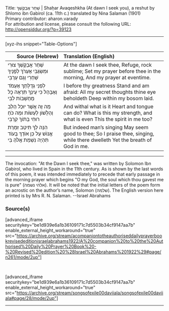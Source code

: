 <html>
<head></head>
<body>
Title: שַׁחַר אֲבַקֶּשְׁךָ | Shaḥar Avaqeshkha (At dawn I seek you), a reshut by Shlomo ibn Gabirol (ca. 11th c.) translated by Nina Salaman (1901)<br />
Primary contributor: aharon.varady<br />
For attribution and license, please consult the following URL: <a href="http://opensiddur.org/?p=39123">http://opensiddur.org/?p=39123</a>
<p />
<hr />

[xyz-ihs snippet="Table-Options"]<table style="margin-left: auto; margin-right: auto;" class="draggable">
<thead><tr><th id="x" style="text-align: right;">Source (Hebrew)</th><th style="text-align: left;">Translation (English)</th></tr></thead>
<tbody>
<tr><td style="vertical-align:top;">
<div class="liturgy" lang="he">
שַׁחַר אֲבַקֶּשְׁךָ 
צוּרִי וּמִשְׂגַּבִּי
אֶעְרֺךְ לְפָנֶיךָ שַׁחְרִי 
וְגַם עַרְבִּי
</span></div></td>

<td style="vertical-align:top;">
<div class="english" lang="en" style="text-align: left;">
At the dawn I seek thee, 
Refuge, rock sublime; 
Set my prayer before thee in the morning, 
And my prayer at eventime. 
</div></td></tr>


<tr><td style="vertical-align:top;">
<div class="liturgy" lang="he">
לִפְנֵי גְדֻלָּתְךָ 
אֶעְמֹד וְאֶבָּהֵל
כִּי עֵינְךָ תִּרְאֶה 
כָל מַחְשְׁבוֹת לִבִּי
</span></div></td>

<td style="vertical-align:top;">
<div class="english" lang="en" style="text-align: left;">
I before thy greatness 
Stand and am afraid: 
All my secret thoughts thine eye beholdeth 
Deep within my bosom laid. 
</div></td></tr>


<tr><td style="vertical-align:top;">
<div class="liturgy" lang="he">
מַה זֶּה 
אֲשֶׁר יוּכַל הַלֵּב וְהַלָּשׁוֹן
לַעְשׂוֹת וּמַה כֹּחַ 
רוּחִי בְּתוֹךְ קִרְבִּי
</span></div></td>

<td style="vertical-align:top;">
<div class="english" lang="en" style="text-align: left;">
And withal what is it 
Heart and tongue can do? 
What is this my strength, and what is even 
This the spirit in me too? 
</div></td></tr>


<tr><td style="vertical-align:top;">
<div class="liturgy" lang="he">
הִנֵּה לְךָ תִּיטַב זִמְרַת אֱנוֹשׁ 
עַל כֵּן
אוֹדְךָ בְּעוֹד תִּהְיֶה 
נִשְׁמַת אֱלֹהַּ בִּי
</span></div></td>

<td style="vertical-align:top;">
<div class="english" lang="en" style="text-align: left;">
But indeed man’s singing 
May seem good to thee; 
So I praise thee, singing, while there dwelleth 
Yet the breath of God in me. 
</div></td></tr>
</tbody></table>

<hr />

The invocation: "At the Dawn I seek thee," was written by Solomon Ibn Gabirol, who lived in Spain in the 11th century. As is shown by the last words of this poem, it was intended immediately to precede that early passage in the morning prayer which begins "O my God, the soul which thou gavest me is pure" (אלהי נשמה). It will be noted that the initial letters of the poem form an acrostic on the author’s name, Solomon (שלמה). The English version here printed is by Mrs R. N. Salaman. --Israel Abrahams

<h3>Source(s)</h3>

[advanced_iframe securitykey="be1d939e6a1b36109171c7d5503b34cf9147aa7b" enable_external_height_workaround="true" src="https://archive.org/stream/acompaniontotheauthoriseddailyprayerbookrevisededitionisraelabrahams1922/A%20companion%20to%20the%20Authorised%20Daily%20Prayer%20Book%20-%20Revised%20edition%20%28Israel%20Abrahams%201922%29#page/n261/mode/2up"]

&nbsp;

[advanced_iframe securitykey="be1d939e6a1b36109171c7d5503b34cf9147aa7b" enable_external_height_workaround="true" src="https://archive.org/stream/songsofexile00daviiala/songsofexile00daviiala#page/28/mode/2up"]


<hr />

&nbsp;



</body>
</html>